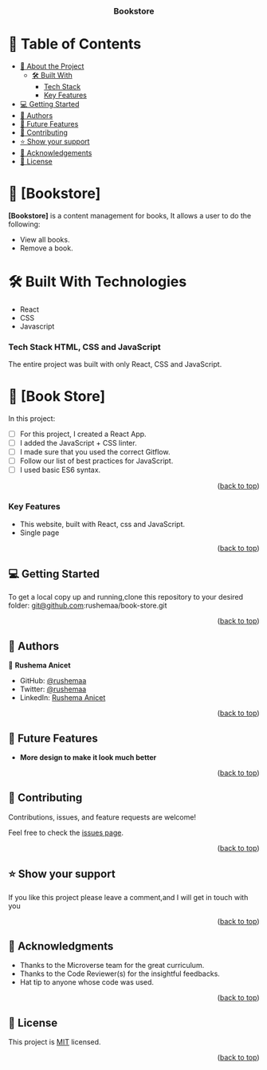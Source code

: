 <a name="readme-top"></a>

<div align="center">

  <h3><b>Bookstore</b></h3>

</div>

# 📗 Table of Contents

- [📖 About the Project](#about-project)
  - [🛠 Built With](#built-with)
    - [Tech Stack](#tech-stack)
    - [Key Features](#key-features)
    <!-- - [🚀 Live Demo](#live-demo) -->
- [💻 Getting Started](#getting-started)
- [👥 Authors](#authors)
- [🔭 Future Features](#future-features)
- [🤝 Contributing](#contributing)
- [⭐️ Show your support](#support)
- [🙏 Acknowledgements](#acknowledgements)
- [📝 License](#license)

# 📖 [Bookstore] <a name="about-project"></a>

**[Bookstore]** is a content management for books, It allows a user to do the following:

- View all books.
- Remove a book.

# 🛠 Built With <a name="built-with">Technologies</a>

- React
- CSS
- Javascript

### Tech Stack <a name="tech-stack">HTML, CSS and JavaScript</a>

The entire project was built with only React, CSS and JavaScript.

# 📖 [Book Store] <a name="about-project"></a>

In this project:

- [ ] For this project, I created a React App.
- [ ] I added the JavaScript + CSS linter.
- [ ] I made sure that you used the correct Gitflow.
- [ ] Follow our list of best practices for JavaScript.
- [ ] I used basic ES6 syntax.

<p align="right">(<a href="#readme-top">back to top</a>)</p>

<!-- Features -->

### Key Features <a name="key-features">

- This website, built with React, css and JavaScript.
- Single page
  </a>

<p align="right">(<a href="#readme-top">back to top</a>)</p>

<!-- LIVE DEMO -->

<!-- ## 🚀 Live Demo <a name="live-demo"></a>

- [Live Demo Link](https://math-magincians.onrender.com)

<p align="right">(<a href="#readme-top">back to top</a>)</p> -->

<!-- GETTING STARTED -->

## 💻 Getting Started <a name="getting-started"></a>

To get a local copy up and running,clone this repository to your desired folder: git@github.com:rushemaa/book-store.git

<p align="right">(<a href="#readme-top">back to top</a>)</p>

## 👥 Authors <a name="authors"></a>

👤 **Rushema Anicet**

- GitHub: [@rushemaa](https://github.com/rushemaa)
- Twitter: [@rushemaa](https://twitter.com/rushemaa)
- LinkedIn: [Rushema Anicet](https://www.linkedin.com/in/rushema-anicet-77494088/)

<p align="right">(<a href="#readme-top">back to top</a>)</p>

## 🔭 Future Features <a name="future-features"></a>

- **More design to make it look much better**

<p align="right">(<a href="#readme-top">back to top</a>)</p>

## 🤝 Contributing <a name="contributing"></a>

Contributions, issues, and feature requests are welcome!

Feel free to check the [issues page](../../issues/).

<p align="right">(<a href="#readme-top">back to top</a>)</p>

## ⭐️ Show your support <a name="support"></a>

If you like this project please leave a comment,and I will get in touch with you

<p align="right">(<a href="#readme-top">back to top</a>)</p>

## 🙏 Acknowledgments <a name="acknowledgements"></a>

- Thanks to the Microverse team for the great curriculum.
- Thanks to the Code Reviewer(s) for the insightful feedbacks.
- Hat tip to anyone whose code was used.

<p align="right">(<a href="#readme-top">back to top</a>)</p>

## 📝 License <a name="license"></a>

This project is [MIT](./LICENSE) licensed.

<p align="right">(<a href="#readme-top">back to top</a>)</p>
